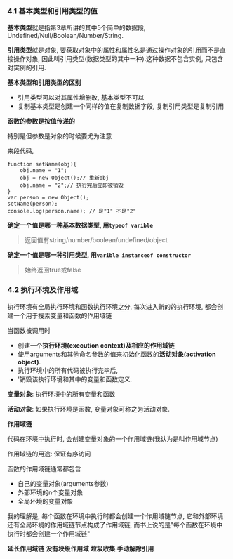 <link rel="stylesheet" href="http://yandex.st/highlightjs/6.1/styles/default.min.css">
<script src="http://yandex.st/highlightjs/6.1/highlight.min.js"></script>
<script>
    hljs.tabReplace = '    ';
    hljs.initHighlightingOnLoad();
</script>

### 4.1 基本类型和引用类型的值

**基本类型**就是指第3章所讲的其中5个简单的数据段, Undefined/Null/Boolean/Number/String.

**引用类型**就是对象, 要获取对象中的属性和属性名是通过操作对象的引用而不是直接操作对象, 因此叫引用类型(数据类型的其中一种).这种数据不包含实例, 只包含对实例的引用. 

**基本类型和引用类型的区别**

- 引用类型可以对其属性增删改, 基本类型不可以
- 复制基本类型是创建一个同样的值在复制数据字段, 复制引用类型是复制引用 

**函数的参数是按值传递的**

特别是但参数是对象的时候要尤为注意

来段代码, 

	function setName(obj){
		obj.name = "1";
		obj = new Object();// 重新obj
		obj.name = "2";// 执行完后立即被销毁
	}
	var person = new Object(); 
	setName(person);
	console.log(person.name); // 是"1" 不是"2"

**确定一个值是哪一种基本数据类型, 用`typeof varible`**

> 返回值有string/number/boolean/undefined/object

**确定一个值是哪一种引用类型, 用`varible instanceof constructor`**

> 始终返回true或false

### 4.2 执行环境及作用域

执行环境有全局执行环境和函数执行环境之分, 每次进入新的的执行环境, 都会创建一个用于搜索变量和函数的作用域链

当函数被调用时

- 创建一个**执行环境(execution context)**及相应的**作用域链**
- 使用arguments和其他命名参数的值来初始化函数的**活动对象(activation object)**.
- 执行环境中的所有代码被执行完毕后, 
- '销毁该执行环境和其中的变量和函数定义.

**变量对象**: 执行环境中的所有变量和函数

**活动对象**: 如果执行环境是函数, 变量对象可称之为活动对象. 

**作用域链**

代码在环境中执行时, 会创建变量对象的一个作用域链(我认为是叫作用域节点)

作用域链的用途: 保证有序访问

函数的作用域链通常都包含

- 自己的变量对象(arguments参数)
- 外部环境的n个变量对象
- 全局环境的变量对象

我的理解是, 每个函数在环境中执行时都会创建一个作用域链节点, 它和外部环境还有全局环境的作用域链节点构成了作用域链, 而书上说的是"每个函数在环境中执行时都会创建一个作用域链"



**延长作用域链** **没有块级作用域** **垃圾收集** **手动解除引用**



​	






